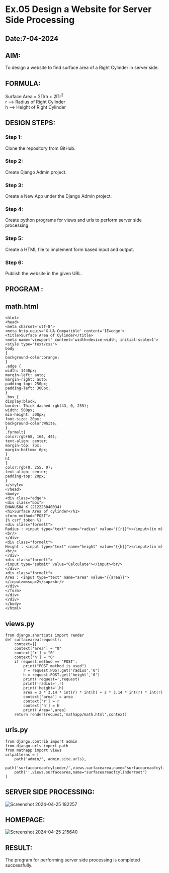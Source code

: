 # Ex.05 Design a Website for Server Side Processing
## Date:7-04-2024

## AIM:
To design a website to find surface area of a Right Cylinder in server side.

## FORMULA:
Surface Area = 2Πrh + 2Πr<sup>2</sup>
<br>r --> Radius of Right Cylinder
<br>h --> Height of Right Cylinder

## DESIGN STEPS:

### Step 1:
Clone the repository from GitHub.

### Step 2:
Create Django Admin project.

### Step 3:
Create a New App under the Django Admin project.

### Step 4:
Create python programs for views and urls to perform server side processing.

### Step 5:
Create a HTML file to implement form based input and output.

### Step 6:
Publish the website in the given URL.

## PROGRAM :
## math.html
```
<html>
<head>
<meta charset='utf-8'>
<meta http-equiv='X-UA-Compatible' content='IE=edge'>
<title>Surface Area of Cylinder</title>
<meta name='viewport' content='width=device-width, initial-scale=1'>
<style type="text/css">
body 
{
background-color:orange;
}
.edge {
width: 1440px;
margin-left: auto;
margin-right: auto;
padding-top: 250px;
padding-left: 300px;
}
.box {
display:block;
border: Thick dashed rgb(43, 0, 255);
width: 500px;
min-height: 300px;
font-size: 20px;
background-color:White;
}
.formelt{
color:rgb(68, 164, 44);
text-align: center;
margin-top: 7px;
margin-bottom: 6px;
}
h1
{
color:rgb(0, 255, 0);
text-align: center;
padding-top: 20px;
}
</style>
</head>
<body>
<div class="edge">
<div class="box">
DHANUSHA K (212223040034)
<h1>Surface Area of cylinder</h1>
<form method="POST">
{% csrf_token %}
<div class="formelt">
Radius : <input type="text" name="radius" value="{{r}}"></input>(in m)<br/>
</div>
<div class="formelt">
Height : <input type="text" name="height" value="{{h}}"></input>(in m)<br/>
</div>
<div class="formelt">
<input type="submit" value="Calculate"></input><br/>
</div>
<div class="formelt">
Area : <input type="text" name="area" value="{{area}}"></input>m<sup>2</sup><br/>
</div>
</form>
</div>
</div>
</body>
</html>
```
## views.py
```
from django.shortcuts import render
def surfacearea(request):
    context={}
    context['area'] = "0"
    context['r'] = "0"
    context['h'] = "0"
    if request.method == 'POST':
        print("POST method is used")
        r = request.POST.get('radius','0')
        h = request.POST.get('height','0')
        print('request=',request)
        print('radius=',r)
        print('height=',h)
        area = 2 * 3.14 * int(r) * int(h) + 2 * 3.14 * int(r) * int(r)
        context['area'] = area
        context['r'] = r
        context['h'] = h
        print('Area=',area)
    return render(request,'mathapp/math.html',context)
```

## urls.py
```
from django.contrib import admin
from django.urls import path
from mathapp import views
urlpatterns = [
    path('admin/', admin.site.urls),
    path('surfaceareaofcylinder/',views.surfacearea,name="surfaceareaofcylinder"),
    path('',views.surfacearea,name="surfaceareaofcylinderroot")
]
```
## SERVER SIDE PROCESSING:
![Screenshot 2024-04-25 182257](https://github.com/Dhanusha17/MathServer/assets/151549957/5bfde208-2c6b-4e37-aa5c-b71c09ee2c5b)


## HOMEPAGE:
![Screenshot 2024-04-25 215640](https://github.com/Dhanusha17/MathServer/assets/151549957/55e6e52f-0012-493e-a5e1-bdb4bf95af6d)


## RESULT:
The program for performing server side processing is completed successfully.
